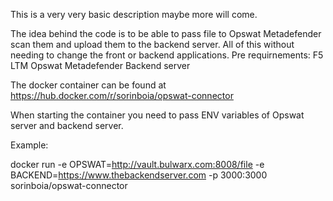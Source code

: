 This is a very very basic description maybe more will come.

The idea behind the code is to be able to pass file to Opswat Metadefender scan them and upload them to the backend server.
All of this without needing to change the front or backend applications.
Pre requirnements:
F5 LTM
Opswat Metadefender
Backend server


The docker container can be found at https://hub.docker.com/r/sorinboia/opswat-connector

When starting the container you need to pass ENV variables of Opswat server and backend server.


Example:

docker run -e OPSWAT=http://vault.bulwarx.com:8008/file -e BACKEND=https://www.thebackendserver.com  -p 3000:3000 sorinboia/opswat-connector